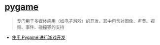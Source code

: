 # [pygame](https://www.pygame.org/news)

> 专门用于多媒体应用（如电子游戏）的开发，其中包含对图像、声音、视频、事件、碰撞等的支持

- [使用 Pygame 进行游戏开发](https://github.com/jackfrued/Python-100-Days/blob/master/Day01-15/10.%E5%9B%BE%E5%BD%A2%E7%94%A8%E6%88%B7%E7%95%8C%E9%9D%A2%E5%92%8C%E6%B8%B8%E6%88%8F%E5%BC%80%E5%8F%91.md#%E4%BD%BF%E7%94%A8pygame%E8%BF%9B%E8%A1%8C%E6%B8%B8%E6%88%8F%E5%BC%80%E5%8F%91)
